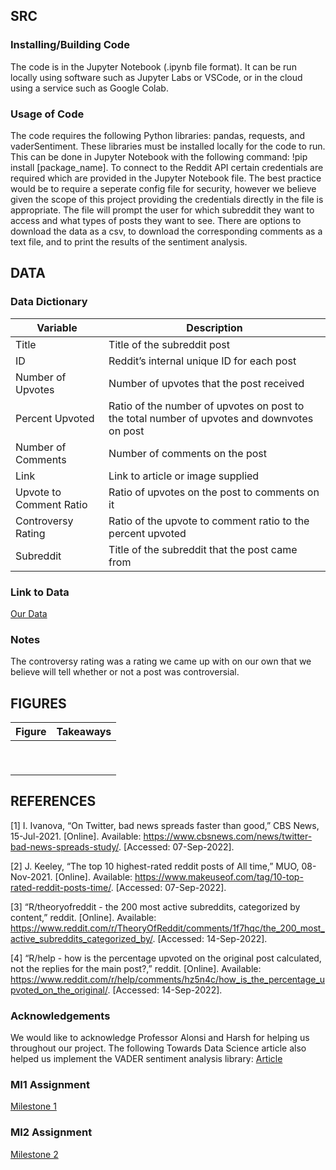 ## SRC

### Installing/Building Code

The code is in the Jupyter Notebook (.ipynb file format). It can be run locally using software such as Jupyter Labs or VSCode, or in the cloud using a service such as 
Google Colab.

### Usage of Code

The code requires the following Python libraries: pandas, requests, and vaderSentiment. These libraries must be installed locally for the code to run. This can be done
in Jupyter Notebook with the following command: !pip install [package_name]. To connect to the Reddit API certain credentials are required which are provided in the 
Jupyter Notebook file. The best practice would be to require a seperate config file for security, however we believe given the scope of this project providing the
credentials directly in the file is appropriate. The file will prompt the user for which subreddit they want to access and what types of posts they want to see. There
are options to download the data as a csv, to download the corresponding comments as a text file, and to print the results of the sentiment analysis.

## DATA

### Data Dictionary
| Variable | Description |
| -------- | ----------- |
| Title | Title of the subreddit post |
| ID | Reddit’s internal unique ID for each post |
| Number of Upvotes | Number of upvotes that the post received |
| Percent Upvoted | Ratio of the number of upvotes on post to the total number of upvotes and downvotes on post |
| Number of Comments | Number of comments on the post |
| Link | Link to article or image supplied |
| Upvote to Comment Ratio | Ratio of upvotes on the post to comments on it |
| Controversy Rating | Ratio of the upvote to comment ratio to the percent upvoted |
| Subreddit | Title of the subreddit that the post came from |

### Link to Data
[Our Data](https://github.com/jnm9aba/DS4002Project1/tree/main/DATA)

### Notes
The controversy rating was a rating we came up with on our own that we believe will tell whether or not a post was controversial.

## FIGURES
| Figure | Takeaways |
| -------- | ----------- |
|  |  |
|  |  |
|  |  |
|  |  |
|  |  |
|  |  |
|  |  |
|  |  |
|  |  |

## REFERENCES
[1] I. Ivanova, “On Twitter, bad news spreads faster than good,” CBS News, 15-Jul-2021. [Online]. Available: https://www.cbsnews.com/news/twitter-bad-news-spreads-study/. [Accessed: 07-Sep-2022].

[2] J. Keeley, “The top 10 highest-rated reddit posts of All time,” MUO, 08-Nov-2021. [Online]. Available: https://www.makeuseof.com/tag/10-top-rated-reddit-posts-time/. [Accessed: 07-Sep-2022].

[3] “R/theoryofreddit - the 200 most active subreddits, categorized by content,” reddit. [Online]. Available: https://www.reddit.com/r/TheoryOfReddit/comments/1f7hqc/the_200_most_active_subreddits_categorized_by/. [Accessed: 14-Sep-2022].  

[4] “R/help - how is the percentage upvoted on the original post calculated, not the replies for the main post?,” reddit. [Online]. Available: https://www.reddit.com/r/help/comments/hz5n4c/how_is_the_percentage_upvoted_on_the_original/. [Accessed: 14-Sep-2022]. 

### Acknowledgements
We would like to acknowledge Professor Alonsi and Harsh for helping us throughout our project. The following Towards Data Science article also helped us implement
the VADER sentiment analysis library: [Article](https://towardsdatascience.com/the-most-favorable-pre-trained-sentiment-classifiers-in-python-9107c06442c6)

### MI1 Assignment
[Milestone 1](https://docs.google.com/document/d/1_9VuEV5jnkA3g263__p-ZIY3Z7F7dS8qcF2a_IcWDRI/edit?usp=sharing)

### MI2 Assignment
[Milestone 2](https://docs.google.com/document/d/1ZprHGB9gfskv4LiUauzqac8v8GBv4s8Hgy-vTTQr54c/edit?usp=sharing)


